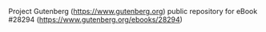 Project Gutenberg (https://www.gutenberg.org) public repository for eBook #28294 (https://www.gutenberg.org/ebooks/28294)
